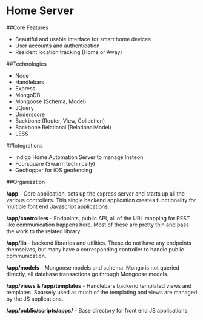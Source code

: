 Home Server
===========

##Core Features
* Beautiful and usable interface for smart home devices
* User accounts and authentication
* Resident location tracking (Home or Away)

##Technologies
* Node
* Handlebars
* Express
* MongoDB
* Mongoose (Schema, Model)
* JQuery
* Underscore
* Backbone (Router, View, Collection)
* Backbone Relational (RelationalModel)
* LESS

##Integrations
* Indigo Home Automation Server to manage Insteon 
* Foursquare (Swarm technically)
* Geohopper for iOS geofencing

##Organization

**/app** - Core application, sets up the express server and starts up all the various controllers.  This single backend application creates functionality for multiple font end Javascript applications.
 
**/app/controllers** - Endpoints, public API, all of the URL mapping for REST like communication happens here.  Most of these are pretty thin and pass the work to the related library.
  
**/app/lib** - backend libraries and utilities.  These do not have any endpoints themselves, but many have a corresponding controller to handle public communication.
  
**/app/models** - Mongoose models and schema. Mongo is not queried directly, all database transactions go through Mongoose models.
  
**/app/views & /app/templates** - Handlebars backend templated views and templates.  Sparsely used as much of the templating and views are managed by the JS applications.

**/app/public/scripts/apps/** - Base directory for front end JS applications.


  
  
